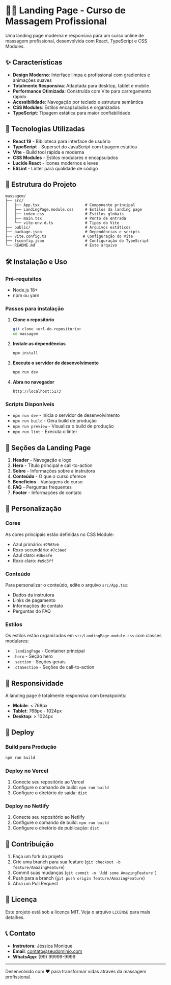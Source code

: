 # 🧘‍♀️ Landing Page - Curso de Massagem Profissional

Uma landing page moderna e responsiva para um curso online de massagem profissional, desenvolvida com React, TypeScript e CSS Modules.

## ✨ Características

- **Design Moderno**: Interface limpa e profissional com gradientes e animações suaves
- **Totalmente Responsiva**: Adaptada para desktop, tablet e mobile
- **Performance Otimizada**: Construída com Vite para carregamento rápido
- **Acessibilidade**: Navegação por teclado e estrutura semântica
- **CSS Modules**: Estilos encapsulados e organizados
- **TypeScript**: Tipagem estática para maior confiabilidade

## 🚀 Tecnologias Utilizadas

- **React 19** - Biblioteca para interface de usuário
- **TypeScript** - Superset do JavaScript com tipagem estática
- **Vite** - Build tool rápida e moderna
- **CSS Modules** - Estilos modulares e encapsulados
- **Lucide React** - Ícones modernos e leves
- **ESLint** - Linter para qualidade de código

## 📁 Estrutura do Projeto

```
massagem/
├── src/
│   ├── App.tsx                    # Componente principal
│   ├── LandingPage.module.css     # Estilos da landing page
│   ├── index.css                  # Estilos globais
│   ├── main.tsx                   # Ponto de entrada
│   └── vite-env.d.ts              # Tipos do Vite
├── public/                        # Arquivos estáticos
├── package.json                   # Dependências e scripts
├── vite.config.ts                # Configuração do Vite
├── tsconfig.json                  # Configuração do TypeScript
└── README.md                      # Este arquivo
```

## 🛠️ Instalação e Uso

### Pré-requisitos

- Node.js 18+ 
- npm ou yarn

### Passos para instalação

1. **Clone o repositório**
   ```bash
   git clone <url-do-repositorio>
   cd massagem
   ```

2. **Instale as dependências**
   ```bash
   npm install
   ```

3. **Execute o servidor de desenvolvimento**
   ```bash
   npm run dev
   ```

4. **Abra no navegador**
   ```
   http://localhost:5173
   ```

### Scripts Disponíveis

- `npm run dev` - Inicia o servidor de desenvolvimento
- `npm run build` - Gera build de produção
- `npm run preview` - Visualiza o build de produção
- `npm run lint` - Executa o linter

## 🎨 Seções da Landing Page

1. **Header** - Navegação e logo
2. **Hero** - Título principal e call-to-action
3. **Sobre** - Informações sobre a instrutora
4. **Conteúdo** - O que o curso oferece
5. **Benefícios** - Vantagens do curso
6. **FAQ** - Perguntas frequentes
7. **Footer** - Informações de contato

## 🔧 Personalização

### Cores
As cores principais estão definidas no CSS Module:
- Azul primário: `#2563eb`
- Roxo secundário: `#7c3aed`
- Azul claro: `#dbeafe`
- Roxo claro: `#e9d5ff`

### Conteúdo
Para personalizar o conteúdo, edite o arquivo `src/App.tsx`:
- Dados da instrutora
- Links de pagamento
- Informações de contato
- Perguntas do FAQ

### Estilos
Os estilos estão organizados em `src/LandingPage.module.css` com classes modulares:
- `.landingPage` - Container principal
- `.hero` - Seção hero
- `.section` - Seções gerais
- `.ctaSection` - Seções de call-to-action

## 📱 Responsividade

A landing page é totalmente responsiva com breakpoints:
- **Mobile**: < 768px
- **Tablet**: 768px - 1024px  
- **Desktop**: > 1024px

## 🚀 Deploy

### Build para Produção
```bash
npm run build
```

### Deploy no Vercel
1. Conecte seu repositório ao Vercel
2. Configure o comando de build: `npm run build`
3. Configure o diretório de saída: `dist`

### Deploy no Netlify
1. Conecte seu repositório ao Netlify
2. Configure o comando de build: `npm run build`
3. Configure o diretório de publicação: `dist`

## 🤝 Contribuição

1. Faça um fork do projeto
2. Crie uma branch para sua feature (`git checkout -b feature/AmazingFeature`)
3. Commit suas mudanças (`git commit -m 'Add some AmazingFeature'`)
4. Push para a branch (`git push origin feature/AmazingFeature`)
5. Abra um Pull Request

## 📄 Licença

Este projeto está sob a licença MIT. Veja o arquivo `LICENSE` para mais detalhes.

## 📞 Contato

- **Instrutora**: Jéssica Monique
- **Email**: contato@seudominio.com
- **WhatsApp**: (99) 99999-9999

---

Desenvolvido com ❤️ para transformar vidas através da massagem profissional.
